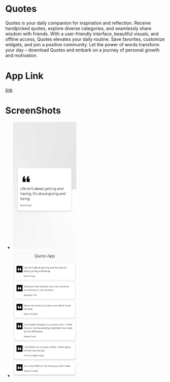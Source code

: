 # Quotes
Quotes is your daily companion for inspiration and reflection. Receive handpicked quotes, explore diverse categories, and seamlessly share wisdom with friends. With a user-friendly interface, beautiful visuals, and offline access, Quotes elevates your daily routine. Save favorites, customize widgets, and join a positive community. Let the power of words transform your day – download Quotes and embark on a journey of personal growth and motivation.

# App Link

[link](https://upload.app/download/quotes/com.onedeveloper.jetpackcompose/1f4342645dd0e5978b9447f55439f35eb471f43c2be3777e4c452d7c1e4bb8d0)

# ScreenShots
- <img src = "https://raw.githubusercontent.com/harshu-2001/Quotes/master/Screenshots/Screenshot_2024-02-26-15-50-57-91_a9b9d0a155accd02b61adb1ce083abdb.jpg" width="200" height="400"/>
- <img src = "https://raw.githubusercontent.com/harshu-2001/Quotes/master/Screenshots/Screenshot_2024-02-26-15-50-55-56_a9b9d0a155accd02b61adb1ce083abdb.jpg" width ="200" height = "400"/>


